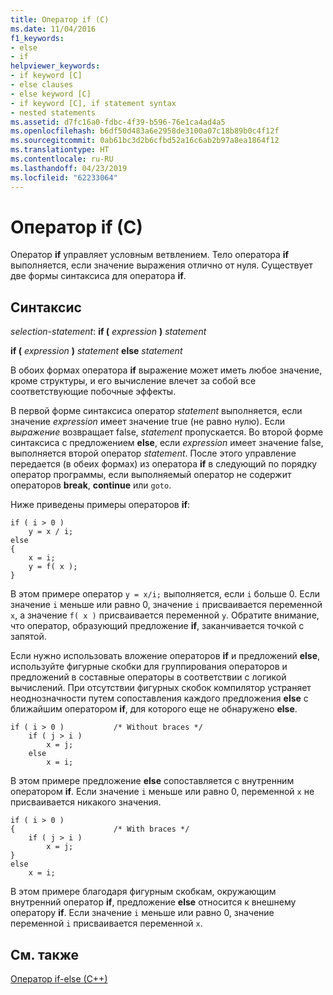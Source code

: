 ```yaml
---
title: Оператор if (C)
ms.date: 11/04/2016
f1_keywords:
- else
- if
helpviewer_keywords:
- if keyword [C]
- else clauses
- else keyword [C]
- if keyword [C], if statement syntax
- nested statements
ms.assetid: d7fc16a0-fdbc-4f39-b596-76e1ca4ad4a5
ms.openlocfilehash: b6df50d483a6e2958de3100a07c18b89b0c4f12f
ms.sourcegitcommit: 0ab61bc3d2b6cfbd52a16c6ab2b97a8ea1864f12
ms.translationtype: HT
ms.contentlocale: ru-RU
ms.lasthandoff: 04/23/2019
ms.locfileid: "62233064"
---
```

# <a name="if-statement-c"></a>Оператор if (C)

Оператор **if** управляет условным ветвлением. Тело оператора **if** выполняется, если значение выражения отлично от нуля. Существует две формы синтаксиса для оператора **if**.

## <a name="syntax"></a>Синтаксис

*selection-statement*: **if (**  *expression*  **)**  *statement*

**if (**  *expression*  **)**  *statement*  **else**  *statement*

В обоих формах оператора **if** выражение может иметь любое значение, кроме структуры, и его вычисление влечет за собой все соответствующие побочные эффекты.

В первой форме синтаксиса оператор *statement* выполняется, если значение *expression* имеет значение true (не равно нулю). Если *выражение* возвращает false, *statement* пропускается. Во второй форме синтаксиса c предложением **else**, если *expression* имеет значение false, выполняется второй оператор *statement*. После этого управление передается (в обеих формах) из оператора **if** в следующий по порядку оператор программы, если выполняемый оператор не содержит операторов **break**, **continue** или `goto`.

Ниже приведены примеры операторов **if**:

```
if ( i > 0 )
    y = x / i;
else
{
    x = i;
    y = f( x );
}
```

В этом примере оператор `y = x/i;` выполняется, если `i` больше 0. Если значение `i` меньше или равно 0, значение `i` присваивается переменной `x`, а значение `f( x )` присваивается переменной `y`. Обратите внимание, что оператор, образующий предложение **if**, заканчивается точкой с запятой.

Если нужно использовать вложение операторов **if** и предложений **else**, используйте фигурные скобки для группирования операторов и предложений в составные операторы в соответствии с логикой вычислений. При отсутствии фигурных скобок компилятор устраняет неоднозначности путем сопоставления каждого предложения **else** с ближайшим оператором **if**, для которого еще не обнаружено **else**.

```
if ( i > 0 )           /* Without braces */
    if ( j > i )
        x = j;
    else
        x = i;
```

В этом примере предложение **else** сопоставляется с внутренним оператором **if**. Если значение `i` меньше или равно 0, переменной `x` не присваивается никакого значения.

```
if ( i > 0 )
{                      /* With braces */
    if ( j > i )
        x = j;
}
else
    x = i;
```

В этом примере благодаря фигурным скобкам, окружающим внутренний оператор **if**, предложение **else** относится к внешнему оператору **if**. Если значение `i` меньше или равно 0, значение переменной `i` присваивается переменной `x`.

## <a name="see-also"></a>См. также

[Оператор if-else (C++)](../cpp/if-else-statement-cpp.md)
